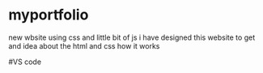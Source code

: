 # myportfolio
new wbsite using css and little bit of js i have designed this website to get and idea about the html and css how it works

#VS code
